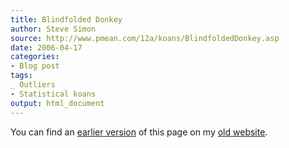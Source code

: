 ```yaml
---
title: Blindfolded Donkey
author: Steve Simon
source: http://www.pmean.com/12a/koans/BlindfoldedDonkey.asp
date: 2006-04-17
categories:
- Blog post
tags:
_ Outliers
- Statistical koans
output: html_document
---
```



You can find an [earlier version][sim1] of this page on my [old website][sim2].

[sim1]: http://www.pmean.com/12a/koans/BlindfoldedDonkey.asp
[sim2]: http://www.pmean.com


